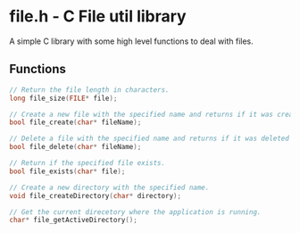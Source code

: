 # file.h - C File util library

A simple C library with some high level functions to deal with files.

## Functions

```c
// Return the file length in characters.
long file_size(FILE* file);

// Create a new file with the specified name and returns if it was created with success.
bool file_create(char* fileName);

// Delete a file with the specified name and returns if it was deleted with success.
bool file_delete(char* fileName);

// Return if the specified file exists.
bool file_exists(char* file);

// Create a new directory with the specified name.
void file_createDirectory(char* directory);

// Get the current direcetory where the application is running.
char* file_getActiveDirectory();
```
